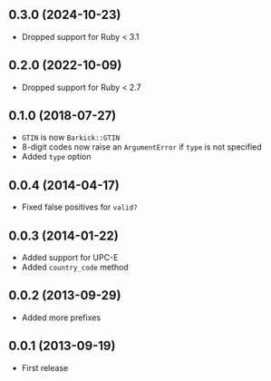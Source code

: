 ## 0.3.0 (2024-10-23)

- Dropped support for Ruby < 3.1

## 0.2.0 (2022-10-09)

- Dropped support for Ruby < 2.7

## 0.1.0 (2018-07-27)

- `GTIN` is now `Barkick::GTIN`
- 8-digit codes now raise an `ArgumentError` if `type` is not specified
- Added `type` option

## 0.0.4 (2014-04-17)

- Fixed false positives for `valid?`

## 0.0.3 (2014-01-22)

- Added support for UPC-E
- Added `country_code` method

## 0.0.2 (2013-09-29)

- Added more prefixes

## 0.0.1 (2013-09-19)

- First release
